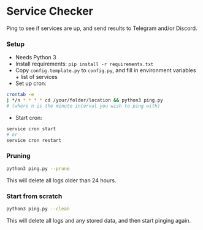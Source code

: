 # Service Checker

Ping to see if services are up, and send results to Telegram and/or Discord.

### Setup

- Needs Python 3
- Install requirements: `pip install -r requirements.txt`
- Copy `config.template.py` to `config.py`, and fill in environment variables + list of services
- Set up cron:

```sh
crontab -e
| */n * * * * cd /your/folder/location && python3 ping.py
# (where n is the minute interval you wish to ping with)
```

- Start cron:

```sh
service cron start
# or
service cron restart
```

### Pruning

```sh
python3 ping.py --prune
```

This will delete all logs older than 24 hours.

### Start from scratch

```sh
python3 ping.py --clean
```

This will delete all logs and any stored data, and then start pinging again.